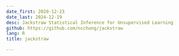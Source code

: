 ```yaml
---
date_first: 2020-12-23
date_last: 2024-12-19
desc: Jackstraw Statistical Inference for Unsupervised Learning
github: https://github.com/ncchung/jackstraw
lang: R
title: jackstraw

---
```

